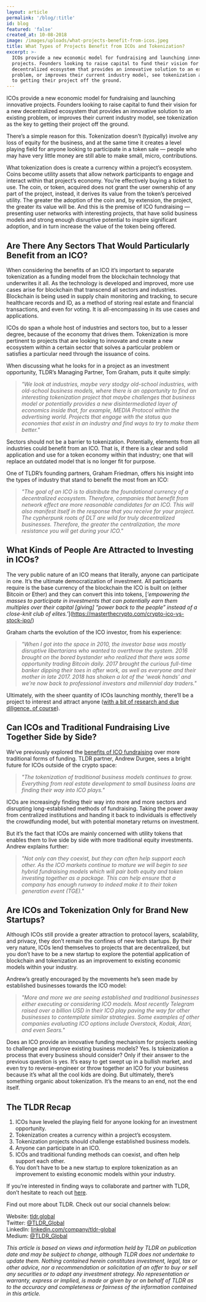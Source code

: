 ```yaml
---
layout: article
permalink: '/blog/:title'
id: blog
featured: 'false'
created_at: 10-08-2018
image: /images/uploads/what-projects-benefit-from-icos.jpeg
title: What Types of Projects Benefit from ICOs and Tokenization?
excerpt: >-
  ICOs provide a new economic model for fundraising and launching innovative
  projects. Founders looking to raise capital to fund their vision for a new
  decentralized ecosystem that provides an innovative solution to an existing
  problem, or improves their current industry model, see tokenization as the key
  to getting their project off the ground.
---
```

ICOs provide a new economic model for fundraising and launching innovative projects. Founders looking to raise capital to fund their vision for a new decentralized ecosystem that provides an innovative solution to an existing problem, or improves their current industry model, see tokenization as the key to getting their project off the ground.

There’s a simple reason for this. Tokenization doesn’t (typically) involve any loss of equity for the business, and at the same time it creates a level playing field for anyone looking to participate in a token sale — people who may have very little money are still able to make small, micro, contributions.

What tokenization does is create a currency within a project’s ecosystem. Coins become utility assets that allow network participants to engage and interact within that project’s economy. You’re effectively buying a ticket to use. The coin, or token, acquired does not grant the user ownership of any part of the project, instead, it derives its value from the token’s perceived utility. The greater the adoption of the coin and, by extension, the project, the greater its value will be. And this is the premise of ICO fundraising — presenting user networks with interesting projects, that have solid business models and strong enough disruptive potential to inspire significant adoption, and in turn increase the value of the token being offered.

## Are There Any Sectors That Would Particularly Benefit from an ICO?

When considering the benefits of an ICO it’s important to separate tokenization as a funding model from the blockchain technology that underwrites it all. As the technology is developed and improved, more use cases arise for blockchain that transcend all sectors and industries. Blockchain is being used in supply chain monitoring and tracking, to secure healthcare records and ID, as a method of storing real estate and financial transactions, and even for voting. It is all-encompassing in its use cases and applications.

ICOs do span a whole host of industries and sectors too, but to a lesser degree, because of the economy that drives them. Tokenization is more pertinent to projects that are looking to innovate and create a new ecosystem within a certain sector that solves a particular problem or satisfies a particular need through the issuance of coins.

When discussing what he looks for in a project as an investment opportunity, TLDR’s Managing Partner, Tom Graham, puts it quite simply:

> _"We look at industries, maybe very stodgy old-school industries, with old-school business models, where there is an opportunity to find an interesting tokenization project that maybe challenges that business model or potentially provides a new disintermediated layer of economics inside that, for example, MEDIA Protocol within the advertising world. Projects that engage with the status quo economies that exist in an industry and find ways to try to make them better."_

Sectors should not be a barrier to tokenization. Potentially, elements from all industries could benefit from an ICO. That is, if there is a clear and solid application and use for a token economy within that industry; one that will replace an outdated model that is no longer fit for purpose.

One of TLDR’s founding partners, Graham Friedman, offers his insight into the types of industry that stand to benefit the most from an ICO:

> _"The goal of an ICO is to distribute the foundational currency of a decentralized ecosystem. Therefore, companies that benefit from network effect are more reasonable candidates for an ICO. This will also manifest itself in the response that you receive for your project. The cypherpunk roots of DLT are wild for truly decentralized businesses. Therefore, the greater the centralization, the more resistance you will get during your ICO."_

## What Kinds of People Are Attracted to Investing in ICOs?

The very public nature of an ICO means that literally, anyone can participate in one. It’s the ultimate democratization of investment. All participants require is the base currency of the blockchain the ICO is built on (either Bitcoin or Ether) and they can convert this into tokens, [_‘empowering the masses to participate in investments that can potentially earn them multiples over their capital \[giving] “power back to the people” instead of a close-knit club of elites.’_](https://masterthecrypto.com/crypto-ico-vs-stock-ipo/)

Graham charts the evolution of the ICO investor, from his experience:

> _"When I got into the space in 2010, the investor base was mostly disruptive libertarians who wanted to overthrow the system. 2016 brought on the bored bystander who realized that there was some opportunity trading Bitcoin daily. 2017 brought the curious full-time banker dipping their toes in after work, as well as everyone and their mother in late 2017. 2018 has shaken a lot of the ‘weak hands’ and we’re now back to professional investors and millennial day traders."_

Ultimately, with the sheer quantity of ICOs launching monthly, there’ll be a project to interest and attract anyone ([with a bit of research and due diligence, of course](https://medium.com/@TLDR_Capital/important-factors-behind-a-successful-ico-11c009b6456d)).

## Can ICOs and Traditional Fundraising Live Together Side by Side?

We’ve previously explored the [benefits of ICO fundraising](https://medium.com/@TLDR_Capital/what-are-the-benefits-of-an-ico-over-other-forms-of-fundraising-df63d4f29d2d) over more traditional forms of funding. TLDR partner, Andrew Durgee, sees a bright future for ICOs outside of the crypto space:

> _"The tokenization of traditional business models continues to grow. Everything from real estate development to small business loans are finding their way into ICO plays."_

ICOs are increasingly finding their way into more and more sectors and disrupting long-established methods of fundraising. Taking the power away from centralized institutions and handing it back to individuals is effectively the crowdfunding model, but with potential monetary returns on investment.

But it’s the fact that ICOs are mainly concerned with utility tokens that enables them to live side by side with more traditional equity investments. Andrew explains further:

> _"Not only can they coexist, but they can often help support each other. As the ICO markets continue to mature we will begin to see hybrid fundraising models which will pair both equity and token investing together as a package. This can help ensure that a company has enough runway to indeed make it to their token generation event (TGE)."_

## Are ICOs and Tokenization Only for Brand New Startups?

Although ICOs still provide a greater attraction to protocol layers, scalability, and privacy, they don’t remain the confines of new tech startups. By their very nature, ICOs lend themselves to projects that are decentralized, but you don’t have to be a new startup to explore the potential application of blockchain and tokenization as an improvement to existing economic models within your industry.

Andrew’s greatly encouraged by the movements he’s seen made by established businesses towards the ICO model:

> _"More and more we are seeing established and traditional businesses either executing or considering ICO models. Most recently Telegram raised over a billion USD in their ICO play paving the way for other businesses to contemplate similar strategies. Some examples of other companies evaluating ICO options include Overstock, Kodak, Atari, and even Sears."_

Does an ICO provide an innovative funding mechanism for projects seeking to challenge and improve existing business models? Yes. Is tokenization a process that every business should consider? Only if their answer to the previous question is yes. It’s easy to get swept up in a bullish market, and even try to reverse-engineer or throw together an ICO for your business because it’s what all the cool kids are doing. But ultimately, there’s something organic about tokenization. It’s the means to an end, not the end itself.

## The TLDR Recap

1. ICOs have leveled the playing field for anyone looking for an investment opportunity.
2. Tokenization creates a currency within a project’s ecosystem.
3. Tokenization projects should challenge established business models.
4. Anyone can participate in an ICO.
5. ICOs and traditional funding methods can coexist, and often help support each other.
6. You don’t have to be a new startup to explore tokenization as an improvement to existing economic models within your industry.

If you’re interested in finding ways to collaborate and partner with TLDR, don’t hesitate to reach out [here](https://www.tldr.global/contact).

Find out more about TLDR. Check out our social channels below:

Website: [tldr.global](https://tldr.global)\
Twitter: [@TLDR_Global](https://twitter.com/TLDR_Global)\
LinkedIn: [linkedin.com/company/tldr-global](https://www.linkedin.com/company/tldr-global/)\
Medium: [@TLDR_Global](https://medium.com/@TLDR_Global)

_This article is based on views and information held by TLDR on publication date and may be subject to change, although TLDR does not undertake to update them. Nothing contained herein constitutes investment, legal, tax or other advice, nor a recommendation or solicitation of an offer to buy or sell any securities or to adopt any investment strategy. No representation or warranty, express or implied, is made or given by or on behalf of TLDR as to the accuracy and completeness or fairness of the information contained in this article._

